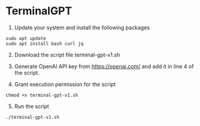 # TerminalGPT
1. Update your system and install the following packages

```
sudo apt update
sudo apt install bash curl jq
```

2. Download the script file terminal-gpt-v1.sh

3. Generate OpenAI API key from https://openai.com/ and add it in line 4 of the script. 

4. Grant execution permission for the script

```
chmod +x terminal-gpt-v1.sh
```

5. Run the script

```
./terminal-gpt-v1.sh
```
